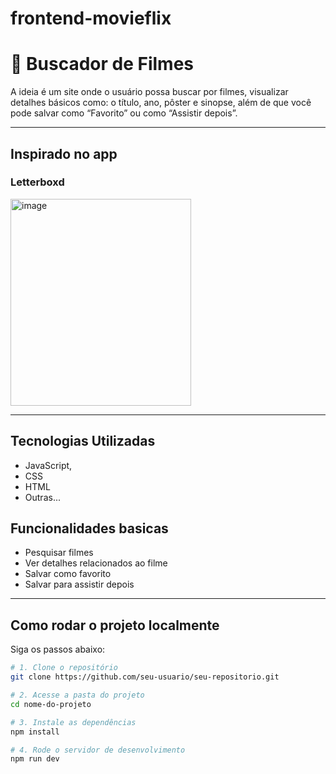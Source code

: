 # frontend-movieflix

# 📱 Buscador de Filmes

A ideia é um site onde o usuário possa buscar por filmes, visualizar detalhes básicos
como: o título, ano, pôster e sinopse, além de que você pode salvar como “Favorito” ou
como “Assistir depois”.



---

## Inspirado no app

### Letterboxd

<img width="289" height="331" alt="image" src="https://github.com/user-attachments/assets/13ee133e-70a1-4f75-b385-7530e565dca3" />


---

## Tecnologias Utilizadas

- JavaScript,
- CSS
- HTML
- Outras...

## Funcionalidades basicas

- Pesquisar filmes
- Ver detalhes relacionados ao filme
- Salvar como favorito
- Salvar para assistir depois
---

## Como rodar o projeto localmente

Siga os passos abaixo:

```bash
# 1. Clone o repositório
git clone https://github.com/seu-usuario/seu-repositorio.git

# 2. Acesse a pasta do projeto
cd nome-do-projeto

# 3. Instale as dependências
npm install

# 4. Rode o servidor de desenvolvimento
npm run dev


